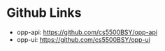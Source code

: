 # Github Links

* opp-api: https://github.com/cs5500BSY/opp-api
* opp-ui: https://github.com/cs5500BSY/opp-ui